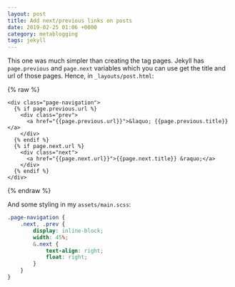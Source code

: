 ```yaml
---
layout: post
title: Add next/previous links on posts
date: 2019-02-25 01:06 +0000
category: metablogging
tags: jekyll
---
```


This one was much simpler than creating the tag pages. Jekyll has 
`page.previous` and `page.next` variables which you can use get the title and
url of those pages. Hence, in `_layouts/post.html`:

{% raw %}
```liquid
<div class="page-navigation">
  {% if page.previous.url %}
    <div class="prev">
      <a href="{{page.previous.url}}">&laquo; {{page.previous.title}}</a>
    </div>
  {% endif %}
  {% if page.next.url %}
    <div class="next">
      <a href="{{page.next.url}}">{{page.next.title}} &raquo;</a>
    </div>
  {% endif %}
</div>
```
{% endraw %}

And some styling in my `assets/main.scss`:

```scss
.page-navigation {
    .next, .prev {
        display: inline-block;
        width: 45%;
        &.next {
            text-align: right;
            float: right;
        }
    }
}
```

